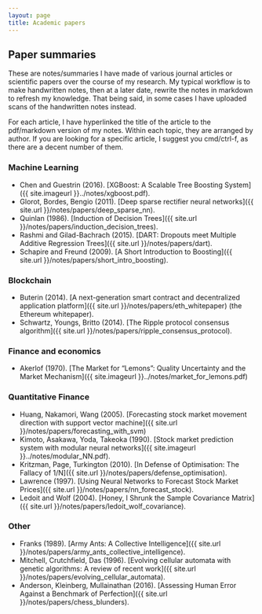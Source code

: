 ```yaml
---
layout: page
title: Academic papers
---
```


<style>
div {
    text-align: left;
}
</style>


## Paper summaries

These are notes/summaries I have made of various journal articles or scientific papers over the course of my research. My typical workflow is to make handwritten notes, then at a later date, rewrite the notes in markdown to refresh my knowledge. That being said, in some cases I have uploaded scans of the handwritten notes instead.

For each article, I have hyperlinked the title of the article to the pdf/markdown version of my notes. Within each topic, they are arranged by author. If you are looking for a specific article, I suggest you cmd/ctrl-f, as there are a decent number of them.

### Machine Learning

- Chen and Guestrin (2016). [XGBoost: A Scalable Tree Boosting System]({{ site.imageurl }}../notes/xgboost.pdf).  
- Glorot, Bordes, Bengio (2011). [Deep sparse rectifier neural networks]({{ site.url }}/notes/papers/deep_sparse_nn).
- Quinlan (1986). [Induction of Decision Trees]({{ site.url }}/notes/papers/induction_decision_trees).
- Rashmi and Gilad-Bachrach (2015). [DART: Dropouts meet Multiple Additive Regression Trees]({{ site.url }}/notes/papers/dart).
- Schapire and Freund (2009). [A Short Introduction to Boosting]({{ site.url }}/notes/papers/short_intro_boosting).


### Blockchain

- Buterin (2014). [A next-generation smart contract and decentralized application platform]({{ site.url }}/notes/papers/eth_whitepaper) (the Ethereum whitepaper).
- Schwartz, Youngs, Britto (2014). [The Ripple protocol consensus algorithm]({{ site.url }}/notes/papers/ripple_consensus_protocol).

### Finance and economics

- Akerlof (1970). [The Market for “Lemons”: Quality Uncertainty and the Market Mechanism]({{ site.imageurl }}../notes/market_for_lemons.pdf)

### Quantitative Finance

- Huang, Nakamori, Wang (2005). [Forecasting stock market movement direction with support vector machine]({{ site.url }}/notes/papers/forecasting_with_svm)
- Kimoto, Asakawa, Yoda, Takeoka (1990). [Stock market prediction system with modular neural networks]({{ site.imageurl }}../notes/modular_NN.pdf).
- Kritzman, Page, Turkington (2010). [In Defense of Optimisation: The Fallacy of 1/N]({{ site.url }}/notes/papers/defense_optimisation).
- Lawrence (1997). [Using Neural Networks to Forecast Stock Market Prices]({{ site.url }}/notes/papers/nn_forecast_stock).
- Ledoit and Wolf (2004). [Honey, I Shrunk the Sample Covariance Matrix]({{ site.url }}/notes/papers/ledoit_wolf_covariance).


### Other

- Franks (1989). [Army Ants: A Collective Intelligence]({{ site.url }}/notes/papers/army_ants_collective_intelligence).
- Mitchell, Crutchfield, Das (1996). [Evolving cellular automata with genetic algorithms: A review of recent work]({{ site.url }}/notes/papers/evolving_cellular_automata).
- Anderson, Kleinberg, Mullainathan (2016). [Assessing Human Error Against a Benchmark of Perfection]({{ site.url }}/notes/papers/chess_blunders).
